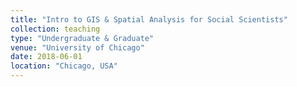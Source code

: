 ```yaml
---
title: "Intro to GIS & Spatial Analysis for Social Scientists"
collection: teaching
type: "Undergraduate & Graduate"
venue: "University of Chicago"
date: 2018-06-01
location: "Chicago, USA"
---
```


